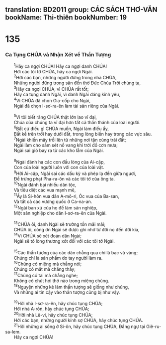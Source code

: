 translation: BD2011
group: CÁC SÁCH THƠ-VĂN
bookName: Thi-thiên 
bookNumber: 19
-------

<div class="title"><h1>135</h1><h3>Ca Tụng CHÚA và Nhận Xét về Thần Tượng</h3></div>
<span class="verse thi_135_1">  <sup>1</sup>Hãy ca ngợi CHÚA! Hãy ca ngợi danh CHÚA!<br/>  Hỡi các tôi tớ CHÚA, hãy ca ngợi Ngài.<br/></span>
<span class="verse thi_135_2">  <sup>2</sup>Hỡi các bạn, những người đứng trong nhà CHÚA,<br/>  Những người đứng trong sân đền thờ Ðức Chúa Trời chúng ta,<br/></span>
<span class="verse thi_135_3">  <sup>3</sup>Hãy ca ngợi CHÚA, vì CHÚA rất tốt;<br/>  Hãy ca tụng danh Ngài, vì danh Ngài đáng kính yêu,<br/></span>
<span class="verse thi_135_4">  <sup>4</sup>Vì CHÚA đã chọn Gia-cốp cho Ngài,<br/>  Ngài đã chọn I-sơ-ra-ên làm tài sản riêng của Ngài.<br/><br/></span>
<span class="verse thi_135_5">  <sup>5</sup>Vì tôi biết rằng CHÚA thật lớn lao vĩ đại,<br/>  Chúa của chúng ta vĩ đại hơn tất cả thần thánh của loài người.<br/></span>
<span class="verse thi_135_6">  <sup>6</sup>Bất cứ điều gì CHÚA muốn, Ngài làm điều ấy,<br/>  Bất kể trên trời hay dưới đất, trong lòng biển hay trong các vực sâu.<br/></span>
<span class="verse thi_135_7">  <sup>7</sup>Ngài khiến mây trồi lên từ những nơi tận cùng trái đất;<br/>  Ngài làm cho sấm sét nổ vang khi trời đổ cơn mưa;<br/>  Ngài sai gió bay ra từ các kho lẫm của Ngài.<br/><br/></span>
<span class="verse thi_135_8">  <sup>8</sup>Ngài đánh hạ các con đầu lòng của Ai-cập,<br/>  Con của loài người luôn với con của loài vật.<br/></span>
<span class="verse thi_135_9">  <sup>9</sup>Hỡi Ai-cập, Ngài sai các dấu kỳ và phép lạ đến giữa ngươi,<br/>  Ðể trừng phạt Pha-ra-ôn và các tôi tớ của ông ta.<br/></span>
<span class="verse thi_135_10">  <sup>10</sup>Ngài đánh bại nhiều dân tộc,<br/>  Và tiêu diệt các vua mạnh mẽ,<br/></span>
<span class="verse thi_135_11">  <sup>11</sup>Ấy là Si-hôn vua dân A-mô-ri, Óc vua của Ba-san,<br/>  Và tất cả các vương quốc ở Ca-na-an.<br/></span>
<span class="verse thi_135_12">  <sup>12</sup>Ngài ban xứ của họ để làm sản nghiệp,<br/>  Một sản nghiệp cho dân I-sơ-ra-ên của Ngài.<br/><br/></span>
<span class="verse thi_135_13">  <sup>13</sup>CHÚA ôi, danh Ngài sẽ trường tồn mãi mãi;<br/>  CHÚA ôi, công ơn Ngài sẽ được ghi nhớ từ đời nọ đến đời kia,<br/></span>
<span class="verse thi_135_14">  <sup>14</sup>Vì CHÚA sẽ xét đoán dân Ngài;<br/>  Ngài sẽ tỏ lòng thương xót đối với các tôi tớ Ngài.<br/><br/></span>
<span class="verse thi_135_15">  <sup>15</sup>Các thần tượng của các dân chẳng qua chỉ là bạc và vàng;<br/>  Chúng chỉ là sản phẩm do tay người làm ra.<br/></span>
<span class="verse thi_135_16">  <sup>16</sup>Chúng có miệng mà chẳng nói;<br/>  Chúng có mắt mà chẳng thấy;<br/></span>
<span class="verse thi_135_17">  <sup>17</sup>Chúng có tai mà chẳng nghe;<br/>  Không có chút hơi thở nào trong miệng chúng.<br/></span>
<span class="verse thi_135_18">  <sup>18</sup>Nguyện những kẻ làm thần tượng sẽ giống như chúng,<br/>  Và những ai tin cậy vào thần tượng cũng bị như vậy.<br/><br/></span>
<span class="verse thi_135_19">  <sup>19</sup>Hỡi nhà I-sơ-ra-ên, hãy chúc tụng CHÚA;<br/>  Hỡi nhà A-rôn, hãy chúc tụng CHÚA;<br/></span>
<span class="verse thi_135_20">  <sup>20</sup>Hỡi nhà Lê-vi, hãy chúc tụng CHÚA;<br/>  Hỡi các bạn, những người kính sợ CHÚA, hãy chúc tụng CHÚA.<br/></span>
<span class="verse thi_135_21">  <sup>21</sup>Hỡi những ai sống ở Si-ôn, hãy chúc tụng CHÚA, Ðấng ngự tại Giê-ru-sa-lem.<br/>  Hãy ca ngợi CHÚA!<br/></span>
